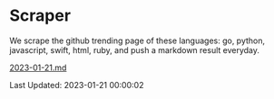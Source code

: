# Scraper

We scrape the github trending page of these languages: go, python, javascript, swift, html, ruby, and push a markdown result everyday.

[2023-01-21.md](https://github.com/henson/Scraper/blob/master/2023-01-21.md)

Last Updated: 2023-01-21 00:00:02